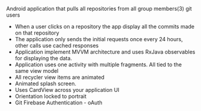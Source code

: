 Android application that pulls all repositories from all group members(3) git users
- When a user clicks on a repository the app display all the commits made on that repository
- The application only sends the initial requests once every 24 hours, other calls use cached responses
- Application implement MVVM architecture and uses RxJava observables for displaying the data.
- Application uses one activity with multiple fragments. All tied to the same view model
- All recycler view items are animated
- Animated splash screen.
- Uses CardView across your application UI
- Orientation locked to portrait
- Git Firebase Authentication - oAuth
